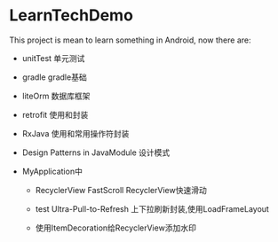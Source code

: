 # LearnTechDemo
This project is mean to learn something in Android, now there are:

- unitTest 单元测试
- gradle gradle基础
- liteOrm 数据库框架
- retrofit 使用和封装
- RxJava 使用和常用操作符封装
- Design Patterns in JavaModule 设计模式



- MyApplication中

    - RecyclerView FastScroll
      RecyclerView快速滑动

    - test Ultra-Pull-to-Refresh
    上下拉刷新封装,使用LoadFrameLayout
    
    - 使用ItemDecoration给RecyclerView添加水印
    